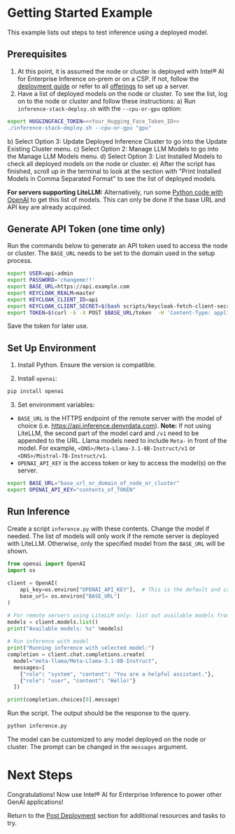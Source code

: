 # Getting Started Example

This example lists out steps to test inference using a deployed model.

## Prerequisites

1. At this point, it is assumed the node or cluster is deployed with Intel® AI for Enterprise Inference on-prem or on a CSP. If not, follow the [deployment guide](./README.md) or refer to all [offerings](http://www.intel.com/content/www/us/en/developer/topic-technology/artificial-intelligence/enterprise-inference.html) to set up a server.  
2. Have a list of deployed models on the node or cluster. To see the list, log on to the node or cluster and follow these instructions:
  a) Run `inference-stack-deploy.sh` with the `--cpu-or-gpu` option:
  ```bash
  export HUGGINGFACE_TOKEN=<<Your_Hugging_Face_Token_ID>>
  ./inference-stack-deploy.sh --cpu-or-gpu "gpu"
  ``` 
  b) Select Option 3: Update Deployed Inference Cluster to go into the Update Existing Cluster menu.
  c) Select Option 2: Manage LLM Models to go into the Manage LLM Models menu.
  d) Select Option 3: List Installed Models to check all deployed models on the node or cluster. 
  e) After the script has finished, scroll up in the terminal to look at the section with "Print Installed Models in Comma Separated Format" to see the list of deployed models.

  **For servers supporting LiteLLM:** Alternatively, run some [Python code with OpenAI](#optional-for-litellm-only-check-list-of-deployed-models) to get this list of models. This can only be done if the base URL and API key are already acquired.

## Generate API Token (one time only)
Run the commands below to generate an API token used to access the node or cluster. The `BASE_URL` needs to be set to the domain used in the setup process.

```bash
export USER=api-admin
export PASSWORD='changeme!!'
export BASE_URL=https://api.example.com
export KEYCLOAK_REALM=master
export KEYCLOAK_CLIENT_ID=api
export KEYCLOAK_CLIENT_SECRET=$(bash scripts/keycloak-fetch-client-secret.sh api.example.com api-admin 'changeme!!' api | awk -F': ' '/Client secret:/ {print $2}')
export TOKEN=$(curl -k -X POST $BASE_URL/token  -H 'Content-Type: application/x-www-form-urlencoded' -d "grant_type=client_credentials&client_id=${KEYCLOAK_CLIENT_ID}&client_secret=${KEYCLOAK_CLIENT_SECRET}" | jq -r .access_token)
```

Save the token for later use.

## Set Up Environment
1. Install Python. Ensure the version is compatible.

2. Install `openai`:
```bash
pip install openai
```

3. Set environment variables:
- `BASE_URL` is the HTTPS endpoint of the remote server with the model of choice (i.e. https://api.inference.denvrdata.com). **Note:** If not using LiteLLM, the second part of the model card and `/v1` need to be appended to the URL. Llama models need to include `Meta-` in front of the model. For example, `<DNS>/Meta-Llama-3.1-8B-Instruct/v1` or `<DNS>/Mistral-7B-Instruct/v1`.
- `OPENAI_API_KEY` is the access token or key to access the model(s) on the server.

```bash
export BASE_URL="base_url_or_domain_of_node_or_cluster"
export OPENAI_API_KEY="contents_of_TOKEN"
```

## Run Inference 
Create a script `inference.py` with these contents. Change the model if needed. The list of models will only work if the remote server is deployed with LiteLLM. Otherwise, only the specified model from the `BASE_URL` will be shown.
```python
from openai import OpenAI
import os
 
client = OpenAI(
    api_key=os.environ["OPENAI_API_KEY"],  # This is the default and can be omitted
    base_url= os.environ["BASE_URL"]
)

# For remote servers using LiteLLM only: list out available models from endpoint
models = client.models.list()
print("Available models: %s" %models)
 
# Run inference with model
print("Running inference with selected model:")
completion = client.chat.completions.create(
  model="meta-llama/Meta-Llama-3.1-8B-Instruct",
  messages=[
    {"role": "system", "content": "You are a helpful assistant."},
    {"role": "user", "content": "Hello!"}
  ])

print(completion.choices[0].message)
```

Run the script. The output should be the response to the query.
```bash
python inference.py
```

The model can be customized to any model deployed on the node or cluster. The prompt can be changed in the `messages` argument.

# Next Steps
Congratulations! Now use Intel® AI for Enterprise Inference to power other GenAI applications! 

Return to the [Post Deployment](./README.md#post-deployment) section for additional resources and tasks to try.
